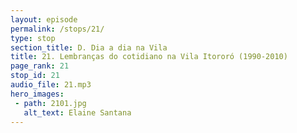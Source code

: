 ```yaml
---
layout: episode
permalink: /stops/21/
type: stop
section_title: D. Dia a dia na Vila
title: 21. Lembranças do cotidiano na Vila Itororó (1990-2010)
page_rank: 21
stop_id: 21
audio_file: 21.mp3
hero_images:
 - path: 2101.jpg
   alt_text: Elaine Santana
---
```

